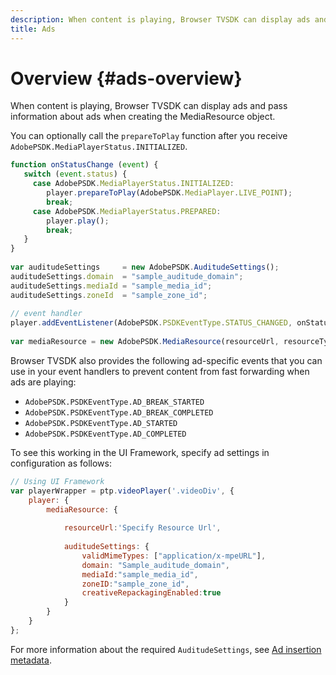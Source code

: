 ```yaml
---
description: When content is playing, Browser TVSDK can display ads and pass information about ads when creating the MediaResource object.
title: Ads
---
```


# Overview {#ads-overview}

When content is playing, Browser TVSDK can display ads and pass information about ads when creating the MediaResource object.

You can optionally call the `prepareToPlay` function after you receive `AdobePSDK.MediaPlayerStatus.INITIALIZED`. 

```js
function onStatusChange (event) { 
   switch (event.status) { 
     case AdobePSDK.MediaPlayerStatus.INITIALIZED: 
        player.prepareToPlay(AdobePSDK.MediaPlayer.LIVE_POINT); 
        break; 
     case AdobePSDK.MediaPlayerStatus.PREPARED: 
        player.play(); 
        break; 
   } 
} 
 
var auditudeSettings     = new AdobePSDK.AuditudeSettings(); 
auditudeSettings.domain  = "sample_auditude_domain"; 
auditudeSettings.mediaId = "sample_media_id"; 
auditudeSettings.zoneId  = "sample_zone_id"; 
 
// event handler 
player.addEventListener(AdobePSDK.PSDKEventType.STATUS_CHANGED, onStatusChange); 
 
var mediaResource = new AdobePSDK.MediaResource(resourceUrl, resourceType, auditudeSettings, false);
```

Browser TVSDK also provides the following ad-specific events that you can use in your event handlers to prevent content from fast forwarding when ads are playing:

* `AdobePSDK.PSDKEventType.AD_BREAK_STARTED` 
* `AdobePSDK.PSDKEventType.AD_BREAK_COMPLETED` 
* `AdobePSDK.PSDKEventType.AD_STARTED` 
* `AdobePSDK.PSDKEventType.AD_COMPLETED`

To see this working in the UI Framework, specify ad settings in configuration as follows: 

```js
// Using UI Framework 
var playerWrapper = ptp.videoPlayer('.videoDiv', { 
    player: { 
        mediaResource: { 
 
            resourceUrl:'Specify Resource Url', 
 
            auditudeSettings: { 
                validMimeTypes: ["application/x-mpeURL"], 
                domain: "Sample_auditude_domain", 
                mediaId:"sample_media_id", 
                zoneID:"sample_zone_id", 
                creativeRepackagingEnabled:true 
            } 
        } 
    } 
}; 

```

For more information about the required `AuditudeSettings`, see [Ad insertion metadata](../../ad-insertion/ad-insertion-metadata/c-psdk-browser-tvsdk-2.4-ad-insertion-metadata.md).
